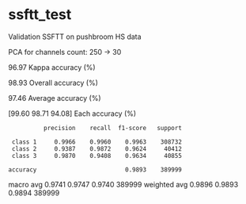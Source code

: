 # ssftt_test
Validation SSFTT on pushbroom HS data

PCA for channels count: 250 -> 30


96.97 Kappa accuracy (%)

98.93 Overall accuracy (%)

97.46 Average accuracy (%)

[99.60 98.71 94.08] Each accuracy (%)

              precision    recall  f1-score   support

     class 1     0.9966    0.9960    0.9963    308732
     class 2     0.9387    0.9872    0.9624     40412
     class 3     0.9870    0.9408    0.9634     40855

    accuracy                         0.9893    389999
   macro avg     0.9741    0.9747    0.9740    389999
weighted avg     0.9896    0.9893    0.9894    389999

